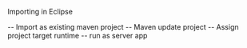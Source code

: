 Importing in Eclipse

-- Import as existing maven project
-- Maven update project
-- Assign project target runtime
-- run as server app
